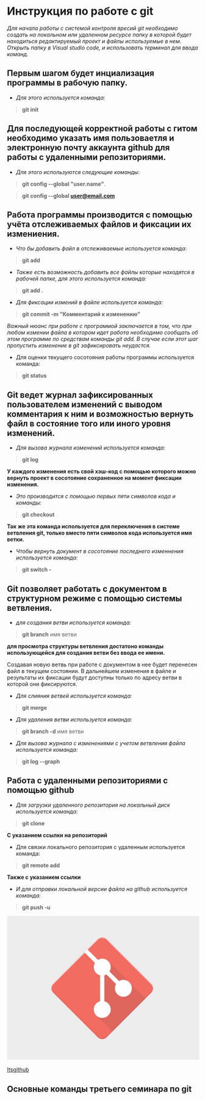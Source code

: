 # Инструкция по работе с git
*Для начала работы с системой контроля вресий git
необходимо создать на локальном или удаленном ресурсе папку в которой будет находиться редактируемый проект и файлы используемые в нем.
Открыть папку в Visual studio code, и использовать терминал для ввода команд.*

## Первым шагом будет инциализация программы в рабочую папку. 
* *Для этого используется команда:*

> **git init**

## Для последующей корректной работы с гитом необходимо указать имя пользоваетля и электронную почту аккаунта github для работы с удаленными репозиториями.
* *Для этого используются следующие команды:*

> **git config --global "user.name"**.

> **git config --global user@email.com**

## Работа программы производится с помощью учёта отслеживаемых файлов и фиксации их измениения.

* *Что бы добавить файл в отслеживаемые используется команда:*

> **git add**

* *Также есть возможность добавить все файлы которые находятся в рабочей папке, для этого используется команда:*

> **git add .**

* *Для фиксации измений в файле используется команда:*

> **git commit -m "Комментарий к изменению"**

*Важный нюанс при работе с программой заключается в том, что при любом измении файла в котором идет работа необходимо сообщать об этом программе по средствам команды git add. В случае если этот шаг пропустить изменение в git зафиксировать неудастся.*
* Для оценки текущего сосотояния работы программы используется команда:
> **git status**

## Git ведет журнал зафиксированных пользователем изменений с выводом комментария к ним и возможностью вернуть файл в состояние того или иного уровня изменений.

* *Для вызова журнала изменений используется команда:*

> **git log**

 **У каждого изменения есть свой хэш-код с помощью которого можно вернуть проект в сосотояние сохраненное на момент фиксации изменения.** 

* *Это производится с помощью первых пяти символов кода и команды:*

> **git checkout** 

**Так же эта команда используется для переключения в системе ветвления git, только вместо пяти символов кода используется имя ветки.**

* *Чтобы вернуть документ в сосотояние последнего изменнения используется команда:*
> **git switch -**

## Git позволяет работать с документом в структурном режиме с помощью системы ветвления.

* *для создания ветви используется команда:*
> **git branch** имя ветви

**для просмотра структуры ветвления достатоно команды использующейся для создания ветви без ввода ее имени.** 

 Создавая новую ветвь при работе с документом в нее будет перенесен файл в текущем состоянии. В дальнейшем изменения в файле и  результаты их фиксации будут доступны только по адресу ветви в которой они фиксируются.

* *Для слияния ветвей используется команда:*
> **git merge**

* *Для удаления ветви используется команда:*
> **git branch -d** имя ветви

* *Для вызова журнала с изменениями с учетом ветвления файла используется команда:*
> **git log --graph**
## Работа с удаленными репозиториями с помощью github

* *Для загрузки удаленного репозитория на локальный диск используется команда:*

> **git clone**

**С указанием ссылки на репозиторий**

* Для связки локального репозитория с удаленным используется команда:
> **git remote add**

**Также с указанием ссылки**
* *И для отправки локальной версии файла на github используется команда:*
> **git push -u**


![ItsGit](git.jpg)

[Itsgithub](https://github.com/)

## Основные команды третьего семинара по git

